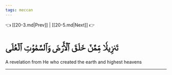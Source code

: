 ```yaml
---
tags: meccan
---
```


👈 [[20-3.md|Prev]] | [[20-5.md|Next]] 👉

# تَنزِيلٗا مِّمَّنۡ خَلَقَ ٱلۡأَرۡضَ وَٱلسَّمَٰوَٰتِ ٱلۡعُلَى

A revelation from He who created the earth and highest heavens

---

